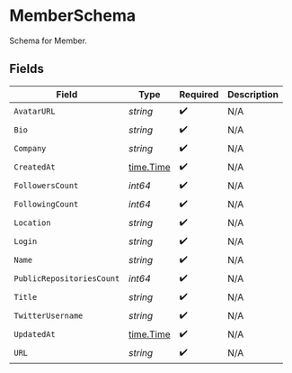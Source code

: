 # MemberSchema

Schema for Member.


## Fields

| Field                                     | Type                                      | Required                                  | Description                               |
| ----------------------------------------- | ----------------------------------------- | ----------------------------------------- | ----------------------------------------- |
| `AvatarURL`                               | *string*                                  | :heavy_check_mark:                        | N/A                                       |
| `Bio`                                     | *string*                                  | :heavy_check_mark:                        | N/A                                       |
| `Company`                                 | *string*                                  | :heavy_check_mark:                        | N/A                                       |
| `CreatedAt`                               | [time.Time](https://pkg.go.dev/time#Time) | :heavy_check_mark:                        | N/A                                       |
| `FollowersCount`                          | *int64*                                   | :heavy_check_mark:                        | N/A                                       |
| `FollowingCount`                          | *int64*                                   | :heavy_check_mark:                        | N/A                                       |
| `Location`                                | *string*                                  | :heavy_check_mark:                        | N/A                                       |
| `Login`                                   | *string*                                  | :heavy_check_mark:                        | N/A                                       |
| `Name`                                    | *string*                                  | :heavy_check_mark:                        | N/A                                       |
| `PublicRepositoriesCount`                 | *int64*                                   | :heavy_check_mark:                        | N/A                                       |
| `Title`                                   | *string*                                  | :heavy_check_mark:                        | N/A                                       |
| `TwitterUsername`                         | *string*                                  | :heavy_check_mark:                        | N/A                                       |
| `UpdatedAt`                               | [time.Time](https://pkg.go.dev/time#Time) | :heavy_check_mark:                        | N/A                                       |
| `URL`                                     | *string*                                  | :heavy_check_mark:                        | N/A                                       |